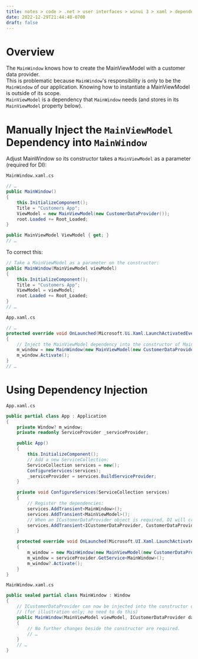 ```yaml
---
title: notes > code > .net > user interfaces > winui 3 > xaml > dependency injection
date: 2022-12-29T21:44:48-0700
draft: false
---
```

# Overview
The `MainWindow` knows how to create the MainViewModel with a customer data provider.  
This is problematic because `MainWindow`'s responsibility is only to be the `MainWindow` of our application. Knowing how to instantiate a MainViewModel is outside of its scope.  
`MainViewModel` is a dependency that `MainWindow` needs (and stores in its `MainViewModel` property below).

# Manually Inject the `MainViewModel` Dependency into `MainWindow`
Adjust MainWindow so its constructor takes a `MainViewModel` as a parameter (required for DI):

`MainWindow.xaml.cs`
```cs
// …
public MainWindow()
{
    this.InitializeComponent();
    Title = "Customers App";
    ViewModel = new MainViewModel(new CustomerDataProvider());
    root.Loaded += Root_Loaded;
}

public MainViewModel ViewModel { get; }
// …
```

To correct this:
```cs
// Take a MainViewModel as a parameter on the constructor:
public MainWindow(MainViewModel viewModel)
{
    this.InitializeComponent();
    Title = "Customers App";
    ViewModel = viewModel;
    root.Loaded += Root_Loaded;
}
// …
```

`App.xaml.cs`
```cs
// …
protected override void OnLaunched(Microsoft.Ui.Xaml.LaunchActivatedEventArgs args)
{
    // Inject the MainViewModel dependency into the constructor of MainWindow (manually):
    m_window = new MainWindow(new MainViewModel(new CustomerDataProvider()));
    m_window.Activate();
}
// …
```

# Using Dependency Injection
`App.xaml.cs`
```cs
public partial class App : Application
{
    private Window? m_window;
    private readonly ServiceProvider _serviceProvider;

    public App()
    {
        this.InitializeComponent();
        // Add a new ServiceCollection:
        ServiceCollection services = new();
        ConfigureServices(services);
        _serviceProvider = services.BuildServiceProvider;
    }

    private void ConfigureServices(ServiceCollection services)
    {
        // Register the dependencies:
        services.AddTransient<MainWindow>();
        services.AddTransient<MainViewModel>();
        // When an ICustomerDataProvider object is required, DI will create an instance of CustomerDataProvider:
        services.AddTransient<ICustomerDataProvider, CustomerDataProvider>();
    }

    protected override void OnLaunched(Microsoft.UI.Xaml.LaunchActivatedEventArgs args)
    {
        m_window = new MainWindow(new MainViewModel(new CustomerDataProvider()));
        m_window = serviceProvider.GetService<MainWindow>();
        m_window?.Activate();
    }
}
```
`MainWindow.xaml.cs`
```cs
public sealed partial class MainWindow : Window
{
    // ICustomerDataProvider can now be injected into the constructor of any class
    // (for illustration only; no need to do this)
    public MainWindow(MainViewModel viewModel, ICustomerDataProvider dataProvider)
    {
        // No further changes beside the constructor are required.
        // …
    }
    // …
}
```